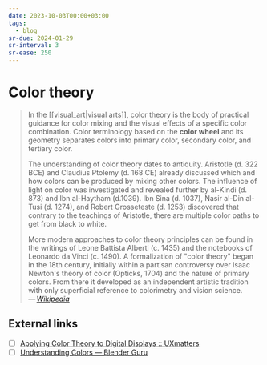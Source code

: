 ```yaml
---
date: 2023-10-03T00:00+03:00
tags:
  - blog
sr-due: 2024-01-29
sr-interval: 3
sr-ease: 250
---
```


# Color theory

> In the [[visual_art|visual arts]], color theory is the body of practical
> guidance for color mixing and the visual effects of a specific color
> combination. Color terminology based on the **color wheel** and its geometry
> separates colors into primary color, secondary color, and tertiary color.
>
> The understanding of color theory dates to antiquity. Aristotle (d. 322 BCE)
> and Claudius Ptolemy (d. 168 CE) already discussed which and how colors can be
> produced by mixing other colors. The influence of light on color was
> investigated and revealed further by al-Kindi (d. 873) and Ibn al-Haytham
> (d.1039). Ibn Sina (d. 1037), Nasir al-Din al-Tusi (d. 1274), and Robert
> Grosseteste (d. 1253) discovered that contrary to the teachings of Aristotle,
> there are multiple color paths to get from black to white.
>
> More modern approaches to color theory principles can be found in the writings
> of Leone Battista Alberti (c. 1435) and the notebooks of Leonardo da Vinci (c.
> 1490). A formalization of "color theory" began in the 18th century, initially
> within a partisan controversy over Isaac Newton's theory of color (Opticks,
> 1704) and the nature of primary colors. From there it developed as an
> independent artistic tradition with only superficial reference to colorimetry
> and vision science.\
> — <cite>[Wikipedia](https://en.wikipedia.org/wiki/Color_theory)</cite>

## External links

- [ ] [Applying Color Theory to Digital Displays :: UXmatters](https://www.uxmatters.com/mt/archives/2007/01/applying-color-theory-to-digital-displays.php)
- [ ] [Understanding Colors — Blender Guru](http://www.blenderguru.com/tutorials/understanding-colors)
